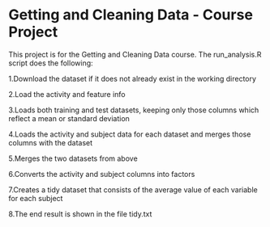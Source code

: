 # Getting and Cleaning Data - Course Project

This project is for the Getting and Cleaning Data course. The run_analysis.R script does the following:

1.Download the dataset if it does not already exist in the working directory

2.Load the activity and feature info

3.Loads both training and test datasets, keeping only those columns which reflect a mean or standard deviation

4.Loads the activity and subject data for each dataset and merges those columns with the dataset

5.Merges the two datasets from above

6.Converts the  activity  and  subject columns into factors

7.Creates a tidy dataset that consists of the average value of each variable for each subject

8.The end result is shown in the file  tidy.txt
